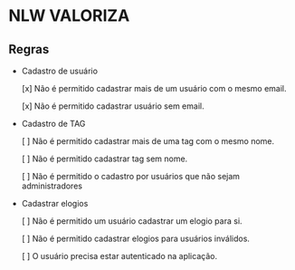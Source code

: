 # NLW VALORIZA

## Regras

- Cadastro de usuário

    [x] Não é permitido cadastrar mais de um usuário com o mesmo email.

    [x] Não é permitido cadastrar usuário sem email.

- Cadastro de TAG

    [ ] Não é permitido cadastrar mais de uma tag com o mesmo nome.

    [ ] Não é permitido cadastrar tag sem nome.

    [ ] Não é permitido o cadastro por usuários que não sejam administradores

- Cadastrar elogios

    [ ] Não é permitido um usuário cadastrar um elogio para si.
    
    [ ] Não é permitido cadastrar elogios para usuários inválidos.
    
    [ ] O usuário precisa estar autenticado na aplicação.